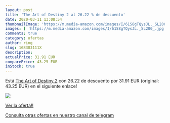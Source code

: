 ```yaml
---
layout: post
title: 'The Art of Destiny 2 al 26.22 % de descuento'
date: 2020-03-11 13:08:54
thumbnailImage: 'https://m.media-amazon.com/images/I/61S8gTQysJL._SL200_.jpg'
images: [ 'https://m.media-amazon.com/images/I/61S8gTQysJL._SL200_.jpg' ]
comments: true
category: ofertas
author: ring
slug: 168383111X
description:
actualPrice: 31.91 EUR
comparePrice: 43.25 EUR
inStock: true
---
```


Está [The Art of Destiny 2](https://www.amazon.com/dp/168383111X/?tag=redken08-20) con 26.22 de descuento por 31.91 EUR (original: 43.25 EUR) en el siguiente enlace!

[![](https://m.media-amazon.com/images/I/61S8gTQysJL._SL200_.jpg)](https://www.amazon.com/dp/168383111X/?tag=redken08-20)

[Ver la oferta!!](https://www.amazon.com/dp/168383111X/?tag=redken08-20)

[Consulta otras ofertas en nuestro canal de telegram](https://t.me/s/ofertas25)

